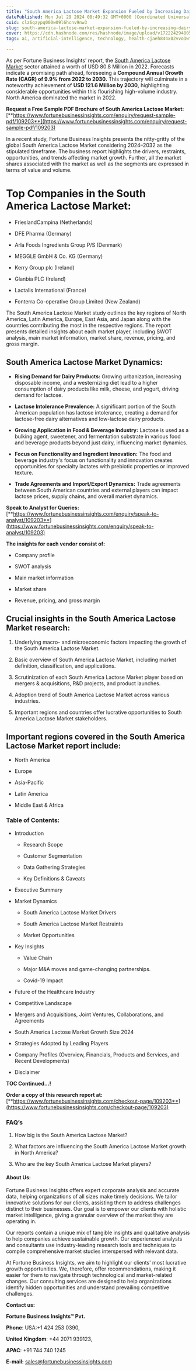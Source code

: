 ```yaml
---
title: "South America Lactose Market Expansion Fueled by Increasing Dairy Consumption"
datePublished: Mon Jul 29 2024 08:49:32 GMT+0000 (Coordinated Universal Time)
cuid: clz6qzypq000w09l6hcnv9nw3
slug: south-america-lactose-market-expansion-fueled-by-increasing-dairy-consumption
cover: https://cdn.hashnode.com/res/hashnode/image/upload/v1722242948059/56bdd664-6e58-435b-b050-97ee7a6d086b.png
tags: ai, artificial-intelligence, technology, health-cjaeh844x02vvo3wtj5r2s75q, healthcare

---
```


As per Fortune Business Insights’ report, the [South America Lactose Market](https://www.fortunebusinessinsights.com/south-america-lactose-market-109203) sector attained a worth of USD 80.8 Million in 2022. Forecasts indicate a promising path ahead, foreseeing a **Compound Annual Growth Rate (CAGR) of 9.9% from 2022 to 2030.** This trajectory will culminate in a noteworthy achievement of **USD 121.6 Million by 2030,** highlighting considerable opportunities within this flourishing high-volume industry. North America dominated the market in 2022.

**Request a Free Sample PDF Brochure of South America Lactose Market:** [**https://www.fortunebusinessinsights.com/enquiry/request-sample-pdf/109203**](https://www.fortunebusinessinsights.com/enquiry/request-sample-pdf/109203)

In a recent study, Fortune Business Insights presents the nitty-gritty of the global South America Lactose Market considering 2024–2032 as the stipulated timeframe. The business report highlights the drivers, restraints, opportunities, and trends affecting market growth. Further, all the market shares associated with the market as well as the segments are expressed in terms of value and volume.

# **Top Companies in the South America Lactose Market:**

* FrieslandCampina (Netherlands)
    
* DFE Pharma (Germany)
    
* Arla Foods Ingredients Group P/S (Denmark)
    
* MEGGLE GmbH & Co. KG (Germany)
    
* Kerry Group plc (Ireland)
    
* Glanbia PLC (Ireland)
    
* Lactalis International (France)
    
* Fonterra Co-operative Group Limited (New Zealand)
    

The South America Lactose Market study outlines the key regions of North America, Latin America, Europe, East Asia, and Japan along with the countries contributing the most in the respective regions. The report presents detailed insights about each market player, including SWOT analysis, main market information, market share, revenue, pricing, and gross margin.

## South America Lactose Market **Dynamics**:

* **Rising Demand for Dairy Products:** Growing urbanization, increasing disposable income, and a westernizing diet lead to a higher consumption of dairy products like milk, cheese, and yogurt, driving demand for lactose.
    
* **Lactose Intolerance Prevalence:** A significant portion of the South American population has lactose intolerance, creating a demand for lactose-free dairy alternatives and low-lactose dairy products.
    
* **Growing Application in Food & Beverage Industry:** Lactose is used as a bulking agent, sweetener, and fermentation substrate in various food and beverage products beyond just dairy, influencing market dynamics.
    
* **Focus on Functionality and Ingredient Innovation:** The food and beverage industry's focus on functionality and innovation creates opportunities for specialty lactates with prebiotic properties or improved texture.
    
* **Trade Agreements and Import/Export Dynamics:** Trade agreements between South American countries and external players can impact lactose prices, supply chains, and overall market dynamics.
    

**Speak to Analyst for Queries:** [**https://www.fortunebusinessinsights.com/enquiry/speak-to-analyst/109203**](https://www.fortunebusinessinsights.com/enquiry/speak-to-analyst/109203)

**The insights for each vendor consist of:**

* Company profile
    
* SWOT analysis
    
* Main market information
    
* Market share
    
* Revenue, pricing, and gross margin
    

## **Crucial insights in the South America Lactose Market research:**

1. Underlying macro- and microeconomic factors impacting the growth of the South America Lactose Market.
    
2. Basic overview of South America Lactose Market, including market definition, classification, and applications.
    
3. Scrutinization of each South America Lactose Market player based on mergers & acquisitions, R&D projects, and product launches.
    
4. Adoption trend of South America Lactose Market across various industries.
    
5. Important regions and countries offer lucrative opportunities to South America Lactose Market stakeholders.
    

## **Important regions covered in the South America Lactose Market report include:**

* North America
    
* Europe
    
* Asia-Pacific
    
* Latin America
    
* Middle East & Africa
    

### **Table of Contents:**

* Introduction
    
    * Research Scope
        
    * Customer Segmentation
        
    * Data Gathering Strategies
        
    * Key Definitions & Caveats
        
* Executive Summary
    
* Market Dynamics
    
    * South America Lactose Market Drivers
        
    * South America Lactose Market Restraints
        
    * Market Opportunities
        
* Key Insights
    
    * Value Chain
        
    * Major M&A moves and game-changing partnerships.
        
    * Covid-19 Impact
        
* Future of the Healthcare Industry
    
* Competitive Landscape
    
* Mergers and Acquisitions, Joint Ventures, Collaborations, and Agreements
    
* South America Lactose Market Growth Size 2024
    
* Strategies Adopted by Leading Players
    
* Company Profiles (Overview, Financials, Products and Services, and Recent Developments)
    
* Disclaimer
    

**TOC Continued…!**

**Order a copy of this research report at:** [**https://www.fortunebusinessinsights.com/checkout-page/109203**](https://www.fortunebusinessinsights.com/checkout-page/109203)

### **FAQ’s**

1. How big is the South America Lactose Market?
    
2. What factors are influencing the South America Lactose Market growth in North America?
    
3. Who are the key South America Lactose Market players?
    

#### **About Us:**

Fortune Business Insights offers expert corporate analysis and accurate data, helping organizations of all sizes make timely decisions. We tailor innovative solutions for our clients, assisting them to address challenges distinct to their businesses. Our goal is to empower our clients with holistic market intelligence, giving a granular overview of the market they are operating in.

Our reports contain a unique mix of tangible insights and qualitative analysis to help companies achieve sustainable growth. Our experienced analysts and consultants use industry-leading research tools and techniques to compile comprehensive market studies interspersed with relevant data.

At Fortune Business Insights, we aim to highlight our clients' most lucrative growth opportunities. We, therefore, offer recommendations, making it easier for them to navigate through technological and market-related changes. Our consulting services are designed to help organizations identify hidden opportunities and understand prevailing competitive challenges.

**Contact us:**

**Fortune Business Insights™ Pvt.**

**Phone**: USA:+1 424 253 0390,

**United Kingdom**: +44 2071 939123,

**APAC**: +91 744 740 1245

**E-mail:** [sales@fortunebusinessinsights.com](mailto:sales@fortunebusinessinsights.com)